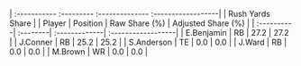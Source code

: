 | :----------- :--------- :-------------- :------------------|
|                      Rush Yards Share                      |
| Player     | Position | Raw Share (%) | Adjusted Share (%) |
| :----------| :--------| :-------------| :------------------|
| E.Benjamin | RB       | 27.2          | 27.2               |
| J.Conner   | RB       | 25.2          | 25.2               |
| S.Anderson | TE       | 0.0           | 0.0                |
| J.Ward     | RB       | 0.0           | 0.0                |
| M.Brown    | WR       | 0.0           | 0.0                |